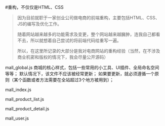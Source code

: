 #重构，不仅仅是HTML、CSS
> 因为目前就职于一家创业公司做电商的前端重构，主要包括HTML、CSS、JS的编写及优化工作。
>
> 随着网站越来越多的功能需求及变更，整个网站越来越臃肿，连我自己都看不去，所以就想着自己尝试的将前端代码给重写一遍。
>
> 所以，在这里所记录的大部分是我对电商网站的重构经验（当然，在不涉及商业机密和版权的情况下，我会尽量公开源码）



mall_global.js
	商城的核心样式，包括一些常用的小工具、UI插件、全局命名空间等等；
	默认情况下，该文件不应该被经常更新；
	如果要更新，就必须遵循一个原则（某个函数或者方法需要在全站超过3个地方被用到）；

mall_index.js

mall_product_list.js

mall_product_detail.js

mall_user.js
